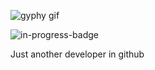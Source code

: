 ![gyphy gif](https://media1.giphy.com/media/U2Rj04goTY07dzF3lF/giphy.gif?cid=bfae7322fk24owl8y4yqwiggobwe7ds58ud00pdgd131s9h2&rid=giphy.gif&ct=g)

![in-progress-badge](https://img.shields.io/badge/IN-PROGRESS-brightgreen)

Just another developer in github
